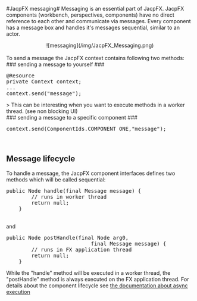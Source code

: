 
#JacpFX messaging#
Messaging is an essential part of JacpFX. JacpFX components (workbench, perspectives, components) have no direct reference to each other and communicate via messages.
Every component has a message box and handles it's messages sequential, similar to an actor. 
<br/>
<div align="center">
![messaging](/img/JacpFX_Messaging.png)
</div>
<br/>
To send a message the JacpFX context contains following two methods:
### sending a message to yourself ###
<pre>
@Resource
private Context context;   
...    
context.send("message");
</pre>
> This can be interesting when you want to execute methods in a worker thread. (see non blocking UI)

<br/>
### sending a message to a specific component  ###
<pre>
context.send(ComponentIds.COMPONENT_ONE,"message");
</pre> 
<br/>

## Message lifecycle ##
To handle a message, the JacpFX component interfaces defines two methods which will be called sequential:

<pre>
public Node handle(final Message<Event, Object> message) {
        // runs in worker thread
        return null;
    }
</pre> 
<br/>
and
<br/>
<pre>
public Node postHandle(final Node arg0,
                           final Message<Event, Object> message) {
        // runs in FX application thread
        return null;
    }
</pre>

While the "handle" method will be executed in a worker thread, the "postHandle" method is always executed on the FX application thread. For details about the component lifecycle see [the documentation about async execution](nonblocking.html)



